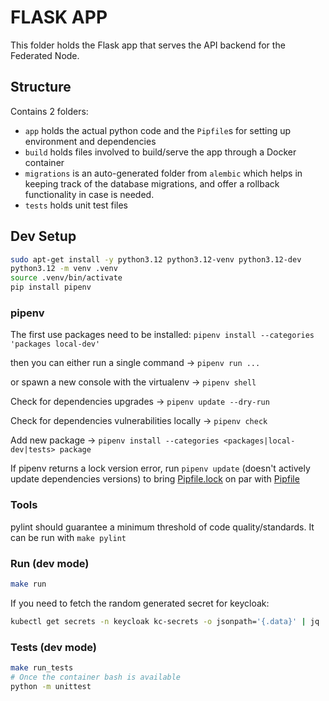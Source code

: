 # FLASK APP
This folder holds the Flask app that serves the API backend for the Federated Node.

## Structure
Contains 2 folders:
- `app` holds the actual python code and the `Pipfile`s for setting up environment and dependencies
- `build` holds files involved to build/serve the app through a Docker container
- `migrations` is an auto-generated folder from `alembic` which helps in keeping track of the database migrations, and offer a rollback functionality in case is needed.
- `tests` holds unit test files

## Dev Setup
```sh
sudo apt-get install -y python3.12 python3.12-venv python3.12-dev
python3.12 -m venv .venv
source .venv/bin/activate
pip install pipenv
```

### pipenv
The first use packages need to be installed:
`pipenv install --categories 'packages local-dev'`

then you can either run a single command -> `pipenv run ...`

or spawn a new console with the virtualenv -> `pipenv shell`

Check for dependencies upgrades -> `pipenv update --dry-run`

Check for dependencies vulnerabilities locally -> `pipenv check`

Add new package -> `pipenv install --categories <packages|local-dev|tests> package`

If pipenv returns a lock version error, run `pipenv update` (doesn't actively update dependencies versions) to bring [Pipfile.lock](./Pipfile.lock) on par with [Pipfile](./Pipfile)

### Tools
pylint should guarantee a minimum threshold of code quality/standards. It can be run with `make pylint`

### Run (dev mode)
```sh
make run
```

If you need to fetch the random generated secret for keycloak:
```sh
kubectl get secrets -n keycloak kc-secrets -o jsonpath='{.data}' | jq
```

### Tests (dev mode)
```sh
make run_tests
# Once the container bash is available
python -m unittest
```
